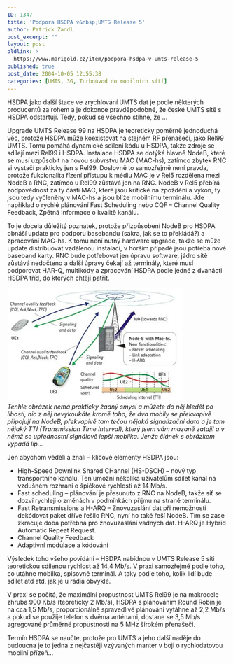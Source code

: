 ```yaml
---
ID: 1347
title: 'Podpora HSDPA v&nbsp;UMTS Release 5'
author: Patrick Zandl
post_excerpt: ""
layout: post
oldlink: >
  https://www.marigold.cz/item/podpora-hsdpa-v-umts-release-5
published: true
post_date: 2004-10-05 12:55:38
categories: [UMTS, 3G, Turboúvod do mobilních sítí]
---
```

<p>
HSDPA jako další štace ve zrychlování UMTS dat je podle některých producentů za rohem a je dokonce pravděpodobné, že české UMTS sítě s HSDPA odstartují. Tedy, pokud se všechno stihne, že …</p>

<p>
Upgrade UMTS Release 99 na HSDPA je teoreticky poměrně jednoduchá věc, protože HSDPA může koexistovat na stejném RF přenašeči, jako Rel99 UMTS. Tomu pomáhá dynamické sdílení kódu u HSDPA, takže zdroje se sdílejí mezi Rel99 i HSDPA. Instalace HSDPA se dotýká hlavně NodeB, které se musí uzpůsobit na novou subvrstvu MAC (MAC-hs), zatímco zbytek RNC si vystačí prakticky jen s  Rel99. Doslovně to samozřejmě není pravda, protože fukcionalita řízení přístupu k médiu MAC je v Rel5 rozdělena mezi NodeB a RNC, zatímco u Rel99 zůstává jen na RNC. NodeB v Rel5 přebírá zodpovědnost za ty části MAC, které jsou kritické na zpoždění a výkon, ty jsou tedy vyčleněny v MAC-hs a jsou blíže mobilnímu terminálu. Jde například o rychlé plánování Fast Scheduling nebo CQF – Channel Quality Feedback, Zpětná informace o kvalitě kanálu. </p>

<p>
To  je docela důležitý poznatek, protože přizpůsobení NodeB pro HSDPA obnáší update pro podporu basebandu (sakra, jak se to překládá?) a zpracování MAC-hs. K tomu není nutný hardware upgrade, takže se může update distribuovat vzdálenou instalací, v horším případě jsou potřeba nové baseband karty. RNC bude potřebovat jen úpravu software, jádro sítě zůstává nedočteno a další úpravy čekají až terminály, které musí podporovat HAR-Q, multikódy a zpracování HSDPA podle jedné z dvanácti HSDPA tříd, do kterých chtějí patřit.</p>

<div class="rightbox"><img src="/assets/20041005-hsdpa-terminaly.jpg" alt="HSDPA z pohledu terminálu" width="400" height="260" /></div>
<i>Tenhle obrázek nemá prakticky žádný smysl a můžete do něj hledět po libosti, nic z něj nevykoukáte kromě toho, že dva mobily se překvapivě připojují na NodeB, překvapivě tam tečou nějaká  signalizační data a je tam nějaký TTI (Transmission Time Interval), který jsem vám mazaně zatajil a v němž se upřednostní signálově lepší mobilka. Jenže článek s obrázkem vypadá líp&#8230;</i></p>

<p>
Jen abychom věděli a znali – klíčové elementy HSDPA jsou:</p>

<ul>
<li>High-Speed Downlink Shared CHannel (HS-DSCH) – nový typ transportního kanálu. Ten umožní několika uživatelům sdílet kanál na vzdušném rozhraní o špičkové rychlosti až 14 Mb/s. </li>
<li>Fast scheduling – plánování je přesunuto z RNC na NodeB, takže 	síť se dozví rychleji o změnách v podmínkách příjmu na straně terminálu. </li>
<li>Fast Retransmissions a H-ARQ – Znovuzaslání dat při nemožnosti dekódovat paket dříve řešilo RNC, nyní ho také řeší NodeB. Tím se zase zkracuje doba potřebná pro znovuzaslání vadných dat. H-ARQ je Hybrid Automatic Repeat Request. </li>
<li>
Channel Quality Feedback</li>
<li>
Adaptivní modulace a kódování</li>
</ul>
<p>
Výsledek toho všeho povídání – HSDPA nabídnou v UMTS Release 5 síti teoretickou sdílenou rychlost až 14,4 Mb/s. V praxi samozřejmě podle toho, co utáhne mobilka, spisovně terminál. A taky podle toho, kolik lidí bude sdílet atd atd, jak je u rádia obvyklé. </p>

<p>
V praxi se počítá, že maximální propustnost UMTS Rel99 je na makrocele zhruba 900 Kb/s (teoreticky 2 Mb/s), HSDPA s plánováním Round Robin je na cca 1,5 Mb/s, proporcionálně spravedlivé plánování vytáhne až 2,2 Mb/s a pokud se použije telefon s dvěma anténami, dostane se 3,5 Mb/s agregované průměrné propustnosti na 5 MHz širokém přenašeči. </p>

<p>
Termín HSDPA se naučte, protože pro UMTS a jeho další naděje do budoucna je to jedna z nejčastěji vzývaných manter v boji o rychlodatovou mobilní přízeň… </p>

